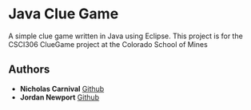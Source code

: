 # Java Clue Game

A simple clue game written in Java using Eclipse. This project is for the CSCI306 ClueGame project at the Colorado School of Mines

## Authors

* **Nicholas Carnival** [Github](https://github.com/ncarn2)
* **Jordan Newport** [Github](https://github.com/jordannewport)
